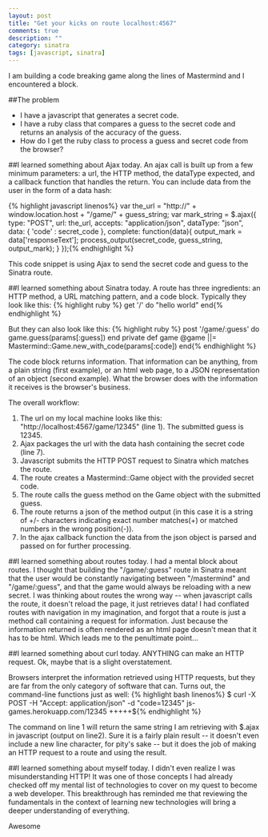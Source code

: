 ```yaml
---
layout: post
title: "Get your kicks on route localhost:4567"
comments: true
description: ""
category: sinatra
tags: [javascript, sinatra]
---
```


I am building a code breaking game along the lines of Mastermind and I encountered a block.

##The problem
* I have a javascript that generates a secret code.
* I have a ruby class that compares a guess to the secret code and returns an analysis of the accuracy of the guess.
* How do I get the ruby class to process a guess and secret code from the browser?

##I learned something about Ajax today.
An ajax call is built up from a few minimum parameters: a url, the HTTP method, the dataType expected, and a callback function that handles the return. You can include data from the user in the form of a data hash:

{% highlight javascript linenos%}
var the_url = "http://" + window.location.host + "/game/" + guess_string;
  var mark_string = $.ajax({
    type: "POST",
    url: the_url,
    accepts: "application/json",
    dataType: "json",
    data: { 'code' : secret_code },
    complete: function(data){
      output_mark = data['responseText'];
      process_output(secret_code, guess_string, output_mark);
    }
  });{% endhighlight %}

This code snippet is using Ajax to send the secret code and guess to the Sinatra route.

##I learned something about Sinatra today.
A route has three ingredients: an HTTP method, a URL matching pattern, and a code block.
Typically they look like this:
{% highlight ruby %}
get '/' do
  "hello world"
end{% endhighlight %}

But they can also look like this:
{% highlight ruby %}
post '/game/:guess' do
  game.guess(params[:guess])
end
private
  def game
    @game ||= Mastermind::Game.new_with_code(params[:code])
  end{% endhighlight %}

The code block returns information. That information can be anything, from a plain string (first example), or an html web page, to a JSON representation of an object (second example). What the browser does with the information it receives is the browser's business.

The overall workflow:
1. The url on my local machine looks like this: "http://localhost:4567/game/12345" (line 1). The submitted guess is 12345.
2. Ajax packages the url with the data hash containing the secret code (line 7).
3. Javascript submits the HTTP POST request to Sinatra which matches the route.
4. The route creates a Mastermind::Game object with the provided secret code.
5. The route calls the guess method on the Game object with the submitted guess.
6. The route returns a json of the method output (in this case it is a string of +/- characters indicating exact number matches(+) or matched numbers in the wrong position(-)).
7. In the ajax callback function the data from the json object is parsed and passed on for further processing.

##I learned something about routes today.
I had a mental block about routes. I thought that building the "/game/:guess" route in Sinatra meant that the user would be constantly navigating between "/mastermind" and "/game/:guess", and that the game would always be reloading with a new secret. I was thinking about routes the wrong way -- when javascript calls the route, it doesn't reload the page, it just retrieves data! I had conflated routes with navigation in my imagination, and forgot that a route is just a method call containing a request for information. Just because the information returned is often rendered as an html page doesn't mean that it has to be html. Which leads me to the penultimate point...

##I learned something about curl today.
ANYTHING can make an HTTP request. Ok, maybe that is a slight overstatement.

Browsers interpret the information retrieved using HTTP requests, but they are far from the only category of software that can. Turns out, the command-line functions just as well:
{% highlight bash linenos%}
$ curl -X POST -H "Accept: application/json" -d "code=12345" js-games.herokuapp.com/12345
+++++${% endhighlight %}

The command on line 1 will return the same string I am retrieving with $.ajax in javascript (output on line2). Sure it is a fairly plain result -- it doesn't even include a new line character, for pity's sake -- but it does the job of making an HTTP request to a route and using the result.

##I learned something about myself today.
I didn't even realize I was misunderstanding HTTP! It was one of those concepts I had already checked off my mental list of technologies to cover on my quest to become a web developer. This breakthrough has reminded me that reviewing the fundamentals in the context of learning new technologies will bring a deeper understanding of everything.

Awesome